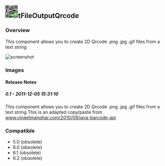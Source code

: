 ## <img src='./logo.jpg' width='40' height='40'>tFileOutputQrcode

### Overview
This component allows you to create 2D Qrcode .png .jpg .gif files from a text string


![screenshot](https://talendforge.org/exchange/tos/upload_tos/extension-425/screenshot.jpg)
### Images




#### Release Notes

##### 0.1 - 2011-12-05 15:31:10
This component allows you to create 2D Qrcode .png .jpg .gif files from a text string
This is an adapted copy/paste from www.vineetmanohar.com/2010/09/java-barcode-api
### Compatible
 -  5.0 (obsolete)
 -   6.0 (obsolete)
 -   6.1 (obsolete)
 -   6.2 (obsolete)